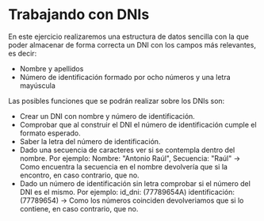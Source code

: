 # Trabajando con DNIs
En este ejercicio realizaremos una estructura de datos sencilla con la que poder almacenar de forma correcta un DNI con los campos más relevantes, es decir:
- Nombre y apellidos
- Número de identificación formado por ocho números y una letra mayúscula

Las posibles funciones que se podrán realizar sobre los DNIs son:
- Crear un DNI con nombre y número de identificación.
- Comprobar que al construir el DNI el número de identificación cumple el formato esperado.
- Saber la letra del número de identificación.
- Dado una secuencia de caracteres ver si se contempla dentro del nombre. Por ejemplo: Nombre: "Antonio Raúl", Secuencia: "Raúl" -> Como encuentra la secuencia en el nombre devolvería que si la encontro, en caso contrario, que no.
- Dado un número de identificación sin letra comprobar si el número del DNI es el mismo. Por ejemplo: id_dni: (77789654A) identificación: (77789654) -> Como los números coinciden devolveriamos que si lo contiene, en caso contrario, que no.



